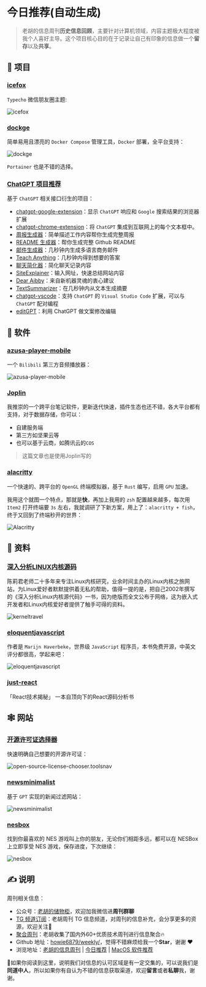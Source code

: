 # 今日推荐(自动生成)

> 老胡的信息周刊**历史信息回顾**，主要针对计算机领域，内容主题极大程度被我个人喜好主导。这个项目核心目的在于记录让自己有印象的信息做一个**留存**以及**共享**。


## 🎯 项目 

### [icefox](https://github.com/xiaopanglian/icefox)

`Typecho` 微信朋友圈主题:

![icefox](https://images-1252557999.file.myqcloud.com/uPic/icefox.jpg) 

### [dockge](https://github.com/louislam/dockge)

简单易用且漂亮的 `Docker Compose` 管理工具，`Docker` 部署，全平台支持：

![dockge](https://images-1252557999.file.myqcloud.com/uPic/dockge.jpg)

`Portainer` 也是不错的选择。 

### [ChatGPT 项目推荐](https://weekly.howie6879.com/2023/02-13~02-18.%E8%80%81%E8%83%A1%E7%9A%84%E5%91%A8%E5%88%8A%EF%BC%88%E7%AC%AC079%E6%9C%9F%EF%BC%89.html?h=chatgpt#chatgpt)

基于 `ChatGPT` 相关接口衍生的项目：

- [chatgpt-google-extension](https://github.com/wong2/chatgpt-google-extension)：显示 `ChatGPT` 响应和 `Google` 搜索结果的浏览器扩展
- [chatgpt-chrome-extension](https://github.com/gragland/chatgpt-chrome-extension)：将 `ChatGPT` 集成到互联网上的每个文本框中。
- [周报生成器](https://weeklyreport.avemaria.fun/zh)：简单描述工作内容帮你生成完整周报
- [README 生成器](https://readme.rustc.cloud/zh)：帮你生成完整 Github README
- [邮件生成器](https://email-helper.vercel.app/)：几秒钟内生成多语言商务邮件
- [Teach Anything](https://www.teach-anything.com/)：几秒钟内得到想要的答案
- [聊天简化器](https://chat-simplifier.imzbb.cc/zh)：简化聊天记录内容
- [SiteExplainer](https://siteexplainer.vercel.app/)：输入网址，快速总结网站内容
- [Dear Aibby](https://www.dearaibby.com/)：来自新机器灵魂的衷心建议
- [TextSummarizer](https://text-summarizer-seven.vercel.app/)：在几秒钟内从文本生成摘要
- [chatgpt-vscode](https://github.com/mpociot/chatgpt-vscode)：支持 `ChatGPT` 的 `Visual Studio Code` 扩展，可以与 `ChatGPT` 配对编程
- [editGPT](https://chrome.google.com/webstore/detail/editgpt/mognjodfeldknhobgbnkoomipkmlnnhk)：利用 ChatGPT 做文案修改编辑 

## 🤖 软件 

### [azusa-player-mobile](https://github.com/lovegaoshi/azusa-player-mobile)

一个 `Bilibili` 第三方音频播放器：

![azusa-player-mobile](https://images-1252557999.file.myqcloud.com/uPic/azusa-player-mobile.jpg) 

### [Joplin](https://github.com/laurent22/joplin)

我推崇的一个跨平台笔记软件，更新迭代快速，插件生态也还不错，各大平台都有支持，对于数据存储，你可以：

- 自建服务端
- 第三方如坚果云等
- 也可以基于云商，如腾讯云的`COS`

> 这篇文章也是使用Joplin写的 

### [alacritty](https://github.com/alacritty/alacritty)

一个快速的、跨平台的 `OpenGL` 终端模拟器，基于 `Rust` 编写，启用 `GPU` 加速。

我用这个就图一个特点，那就是**快**，再加上我用的 `zsh` 配置越来越多，每次用 `Item2` 打开终端要 `3s` 左右，我就调研了下新方案，用上了：`alacritty + fish`，终于又回到了终端秒开的世界：

![Alacritty](https://images-1252557999.file.myqcloud.com/uPic/Alacritty.jpg) 

## 👀 资料 

### [深入分析LINUX内核源码](http://www.kerneltravel.net/book/)

陈莉君老师二十多年来专注Linux内核研究，业余时间主办的Linux内核之旅网站，为Linux爱好者默默提供着无私的帮助，值得一提的是，把自己2002年撰写的《深入分析Linux内核源代码》一书，因为绝版而全文公布于网络，这为嵌入式开发者和Linux内核爱好者提供了触手可得的资料。

![kerneltravel](https://images-1252557999.file.myqcloud.com/uPic/kerneltravel.jpg) 

### [eloquentjavascript](https://eloquentjavascript.net/)

作者是 `Marijn Haverbeke`，世界级 `JavaScript` 程序员，本书免费开源，中英文评分都很高，学起来吧：

![eloquentjavascript](https://images-1252557999.file.myqcloud.com/uPic/eloquentjavascript.jpg) 

### [just-react](https://github.com/BetaSu/just-react)

「React技术揭秘」 一本自顶向下的React源码分析书 

## 🕸 网站 

### [开源许可证选择器](https://open-source-license-chooser.toolsnav.top/zh/)

快速明确自己想要的开源许可证：

![open-source-license-chooser.toolsnav](https://images-1252557999.file.myqcloud.com/uPic/7Zi7pN.png) 

### [newsminimalist](https://www.newsminimalist.com/)

基于 `GPT` 实现的新闻过滤网站：

![newsminimalist](https://images-1252557999.file.myqcloud.com/uPic/newsminimalist.jpg) 

### [nesbox](https://nesbox.xianqiao.wang/)

找到你最喜欢的 NES 游戏叫上你的朋友，无论你们相距多远，都可以在 NESBox 上立即享受 NES 游戏，保存进度，下次继续：

![nesbox](https://images-1252557999.file.myqcloud.com/uPic/nesbox.jpg) 

## ✍️ 说明

周刊相关信息：

- 公众号：[老胡的储物柜](https://images-1252557999.file.myqcloud.com/uPic/ETIbMe.jpg)，欢迎加我微信进**周刊群聊**
- [TG 频道订阅](https://t.me/howie_weekly)：老胡周刊 TG 信息频道，对周刊的信息补充，会分享更多的资源，欢迎关注👏
- [聚合周刊](https://www.fre321.com/weekly)：老胡收集了国内外60+优质技术周刊进行信息聚合🔥
- Github 地址：[howie6879/weekly/](https://github.com/howie6879/weekly/)，觉得不错麻烦给我一个**Star**，谢谢 ❤️
- 浏览地址：[老胡的信息周刊](https://weekly.howie6879.com) | [今日推荐](https://weekly.howie6879.com/recommend/index.html) | [MacOS 软件推荐](https://weekly.howie6879.com/soft/mac.html)

🙌如果你阅读到这里，说明我们对信息的认可区域是有一定交集的，可以说我们是**同道中人**，所以如果你有自认为不错的信息获取渠道，欢迎**留言**或者**私聊**我，谢谢。